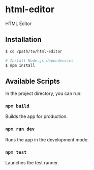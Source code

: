 # html-editor
HTML Editor

## Installation
```bash
$ cd /path/to/html-editor

# Install Node.js dependencies
$ npm install
```

## Available Scripts
In the project directory, you can run:

### `npm build`
Builds the app for production.

### `npm run dev`
Runs the app in the development mode.

### `npm test`
Launches the test runner.
